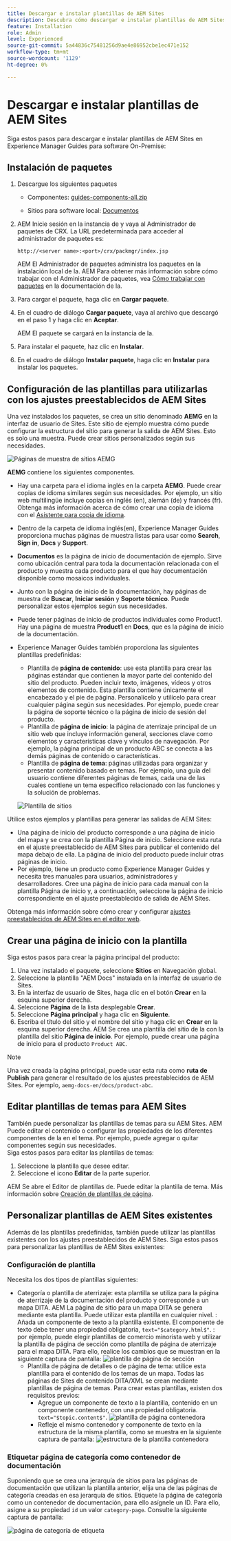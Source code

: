 ```yaml
---
title: Descargar e instalar plantillas de AEM Sites
description: Descubra cómo descargar e instalar plantillas de AEM Sites
feature: Installation
role: Admin
level: Experienced
source-git-commit: 5a44836c75481256d9ae4e86952cbe1ec471e152
workflow-type: tm+mt
source-wordcount: '1129'
ht-degree: 0%

---
```



# Descargar e instalar plantillas de AEM Sites

Siga estos pasos para descargar e instalar plantillas de AEM Sites en Experience Manager Guides para software On-Premise:


## Instalación de paquetes

1. Descargue los siguientes paquetes

   - Componentes: [guides-components-all.zip](https://github.com/adobe/aemg-sites-components/releases/tag/v1.0.0)

   - Sitios para software local: [Documentos](https://github.com/adobe/aemg-docs/releases/tag/v1.0.0)

1. AEM Inicie sesión en la instancia de y vaya al Administrador de paquetes de CRX. La URL predeterminada para acceder al administrador de paquetes es:

   ```http
   http://<server name>:<port>/crx/packmgr/index.jsp
   ```

   AEM El Administrador de paquetes administra los paquetes en la instalación local de la. AEM Para obtener más información sobre cómo trabajar con el Administrador de paquetes, vea [Cómo trabajar con paquetes](https://helpx.adobe.com/experience-manager/6-5/sites/administering/using/package-manager.html) en la documentación de la.

1. Para cargar el paquete, haga clic en **Cargar paquete**.

1. En el cuadro de diálogo **Cargar paquete**, vaya al archivo que descargó en el paso 1 y haga clic en **Aceptar**.

   AEM El paquete se cargará en la instancia de la.

1. Para instalar el paquete, haz clic en **Instalar**.

1. En el cuadro de diálogo **Instalar paquete**, haga clic en **Instalar** para instalar los paquetes.


## Configuración de las plantillas para utilizarlas con los ajustes preestablecidos de AEM Sites

Una vez instalados los paquetes, se crea un sitio denominado **AEMG** en la interfaz de usuario de Sites. Este sitio de ejemplo muestra cómo puede configurar la estructura del sitio para generar la salida de AEM Sites. Esto es solo una muestra. Puede crear sitios personalizados según sus necesidades.

![Páginas de muestra de sitios AEMG](assets/aemg-sites-sample-pages.png)


**AEMG** contiene los siguientes componentes.
- Hay una carpeta para el idioma inglés en la carpeta **AEMG**. Puede crear copias de idioma similares según sus necesidades. Por ejemplo, un sitio web multilingüe incluye copias en inglés (en), alemán (de) y francés (fr).  Obtenga más información acerca de cómo crear una copia de idioma con el [Asistente para copia de idioma](https://experienceleague.adobe.com/en/docs/experience-manager-65/content/sites/administering/introduction/tc-wizard).
- Dentro de la carpeta de idioma inglés(en), Experience Manager Guides proporciona muchas páginas de muestra listas para usar como **Search**, **Sign in**, **Docs** y **Support**.

- **Documentos** es la página de inicio de documentación de ejemplo. Sirve como ubicación central para toda la documentación relacionada con el producto
y muestra cada producto para el que hay documentación disponible como mosaicos individuales.

- Junto con la página de inicio de la documentación, hay páginas de muestra de **Buscar**, **Iniciar sesión** y **Soporte técnico**. Puede personalizar estos ejemplos según sus necesidades.
- Puede tener páginas de inicio de productos individuales como Product1. Hay una página de muestra **Product1** en **Docs**, que es la página de inicio de la documentación.

- Experience Manager Guides también proporciona las siguientes plantillas predefinidas:

   - Plantilla de **página de contenido**: use esta plantilla para crear las páginas estándar que contienen la mayor parte del contenido del sitio del producto. Pueden incluir texto, imágenes, vídeos y otros elementos de contenido. Esta plantilla contiene únicamente el encabezado y el pie de página. Personalícelo y utilícelo para crear cualquier página según sus necesidades. Por ejemplo, puede crear la página de soporte técnico o la página de inicio de sesión del producto.
   - Plantilla de **página de inicio**: la página de aterrizaje principal de un sitio web que incluye información general, secciones clave como elementos y características clave y vínculos de navegación. Por ejemplo, la página principal de un producto ABC se conecta a las demás páginas de contenido o características.
   - Plantilla de **página de tema**: páginas utilizadas para organizar y presentar contenido basado en temas. Por ejemplo, una guía del usuario contiene diferentes páginas de temas, cada una de las cuales contiene un tema específico relacionado con las funciones y la solución de problemas.

  ![Plantilla de sitios](assets/sites-ui-templates.png)

Utilice estos ejemplos y plantillas para generar las salidas de AEM Sites:
- Una página de inicio del producto corresponde a una página de inicio del mapa y se crea con la plantilla Página de inicio. Seleccione esta ruta en el ajuste preestablecido de AEM Sites para publicar el contenido del mapa debajo de ella. La página de inicio del producto puede incluir otras páginas de inicio.
- Por ejemplo, tiene un producto como Experience Manager Guides y necesita tres manuales para usuarios, administradores y desarrolladores.  Cree una página de inicio para cada manual con la plantilla Página de inicio y, a continuación, seleccione la página de inicio correspondiente en el ajuste preestablecido de salida de AEM Sites.

Obtenga más información sobre cómo crear y configurar [ajustes preestablecidos de AEM Sites en el editor web](../user-guide/generate-output-aem-site-web-editor.md).

## Crear una página de inicio con la plantilla

Siga estos pasos para crear la página principal del producto:
1. Una vez instalado el paquete, seleccione **Sitios** en Navegación global.
1. Seleccione la plantilla &quot;AEM Docs&quot; instalada en la interfaz de usuario de Sites.
1. En la interfaz de usuario de Sites, haga clic en el botón **Crear** en la esquina superior derecha.
1. Seleccione **Página** de la lista desplegable **Crear**.
1. Seleccione **Página principal** y haga clic en **Siguiente**.
1. Escriba el título del sitio y el nombre del sitio y haga clic en **Crear** en la esquina superior derecha. AEM Se crea una plantilla del sitio de la con la plantilla del sitio **Página de inicio**. Por ejemplo, puede crear una página de inicio para el producto `Product ABC`.


>[!NOTE]
>
>Una vez creada la página principal, puede usar esta ruta como **ruta de Publish** para generar el resultado de los ajustes preestablecidos de AEM Sites. Por ejemplo, `aemg-docs-en/docs/product-abc`.

## Editar plantillas de temas para AEM Sites

También puede personalizar las plantillas de temas para su AEM Sites. AEM Puede editar el contenido o configurar las propiedades de los diferentes componentes de la en el tema. Por ejemplo, puede agregar o quitar componentes según sus necesidades.\
Siga estos pasos para editar las plantillas de temas:
1. Seleccione la plantilla que desee editar.
1. Seleccione el icono **Editar** de la parte superior.

AEM Se abre el Editor de plantillas de. Puede editar la plantilla de tema. Más información sobre [Creación de plantillas de página](https://experienceleague.adobe.com/en/docs/experience-manager-65/content/sites/authoring/siteandpage/templates#editing-a-template-structure-template-author).


## Personalizar plantillas de AEM Sites existentes

Además de las plantillas predefinidas, también puede utilizar las plantillas existentes con los ajustes preestablecidos de AEM Sites. Siga estos pasos para personalizar las plantillas de AEM Sites existentes:

### Configuración de plantilla

Necesita los dos tipos de plantillas siguientes:

- Categoría o plantilla de aterrizaje: esta plantilla se utiliza para la página de aterrizaje de la documentación del producto y corresponde a un mapa DITA.  AEM La página de sitio para un mapa DITA se genera mediante esta plantilla. Puede utilizar esta plantilla en cualquier nivel.
: Añada un componente de texto a la plantilla existente. El componente de texto debe tener una propiedad obligatoria, `text="$category.html$"`.
: por ejemplo, puede elegir plantillas de comercio minorista web y utilizar la plantilla de página de sección como plantilla de página de aterrizaje para el mapa DITA. Para ello, realice los cambios que se muestran en la siguiente captura de pantalla:
  ![plantilla de página de sección](assets/customize-existing-aem-templates-section.png)
   - Plantilla de página de detalles o de página de tema: utilice esta plantilla para el contenido de los temas de un mapa. Todas las páginas de Sites de contenido DITA/XML se crean mediante plantillas de página de temas. Para crear estas plantillas, existen dos requisitos previos:
      - Agregue un componente de texto a la plantilla, contenido en un componente contenedor, con una propiedad obligatoria. `text="$topic.content$"`.
        ![plantilla de página contenedora](assets/customize-existing-aem-templates-container.png)
      - Refleje el mismo contenedor y componente de texto en la estructura de la misma plantilla, como se muestra en la siguiente captura de pantalla:
        ![estructura de la plantilla contenedora](assets/customize-existing-aem-templates-structure.png)

### Etiquetar página de categoría como contenedor de documentación

Suponiendo que se crea una jerarquía de sitios para las páginas de documentación que utilizan la plantilla anterior, elija una de las páginas de categoría creadas en esa jerarquía de sitios. Etiquete la página de categoría como un contenedor de documentación, para ello asígnele un ID.
Para ello, asigne a su propiedad `id` un valor `category-page`. Consulte la siguiente captura de pantalla:

![página de categoría de etiqueta](assets/customize-existing-aem-templates-tagging.png)